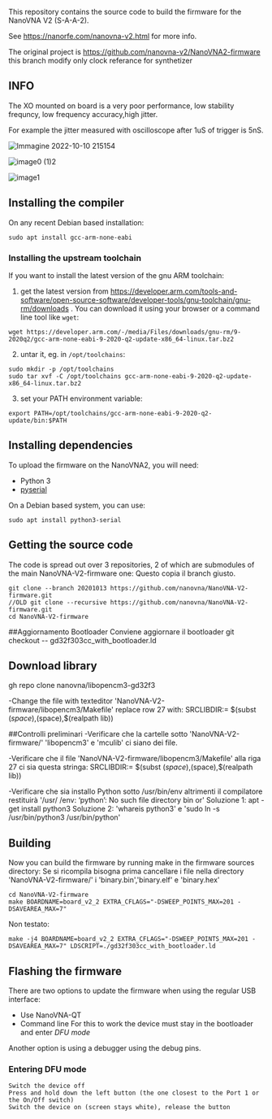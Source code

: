 
This repository contains the source code to build the firmware for the NanoVNA V2 (S-A-A-2).

See https://nanorfe.com/nanovna-v2.html for more info.

The original project is https://github.com/nanovna-v2/NanoVNA2-firmware this branch modify only clock referance
for synthetizer

## INFO 

The XO mounted on board is a very poor performance, low stability frequncy, low frequency accuracy,high jitter.

For example the jitter measured with oscilloscope after 1uS of trigger is 5nS.

![Immagine 2022-10-10 215154](https://user-images.githubusercontent.com/114861733/194942114-1c865ed1-fcf2-4755-8a28-d91938cb1442.png)


![image0 (1)2](https://user-images.githubusercontent.com/114861733/194941193-3dc8a75b-9de8-4654-9fac-8339d61e2c79.jpg)


![image1](https://user-images.githubusercontent.com/114861733/194939849-d7cf4c74-8cbd-44f5-a1e3-ac66caa8727b.jpeg)


## Installing the compiler


On any recent Debian based installation:
``` 
sudo apt install gcc-arm-none-eabi
```

### Installing the upstream toolchain

If you want to install the latest version of the gnu ARM toolchain:

1. get the latest version from https://developer.arm.com/tools-and-software/open-source-software/developer-tools/gnu-toolchain/gnu-rm/downloads . You can download it using your browser or a command line tool like `wget`:
```
wget https://developer.arm.com/-/media/Files/downloads/gnu-rm/9-2020q2/gcc-arm-none-eabi-9-2020-q2-update-x86_64-linux.tar.bz2
```

2. untar it, eg. in `/opt/toolchains`:
```
sudo mkdir -p /opt/toolchains
sudo tar xvf -C /opt/toolchains gcc-arm-none-eabi-9-2020-q2-update-x86_64-linux.tar.bz2
```

3. set your PATH environment variable:
```
export PATH=/opt/toolchains/gcc-arm-none-eabi-9-2020-q2-update/bin:$PATH
```

## Installing dependencies

To upload the firmware on the NanoVNA2, you will need:

- Python 3
- [pyserial](https://github.com/pyserial/pyserial)

On a Debian based system, you can use:

```
sudo apt install python3-serial
```

## Getting the source code

The code is spread out over 3 repositories, 2 of which are submodules of the main NanoVNA-V2-firmware one:
Questo copia il branch giusto.
```
git clone --branch 20201013 https://github.com/nanovna/NanoVNA-V2-firmware.git
//OLD git clone --recursive https://github.com/nanovna/NanoVNA-V2-firmware.git
cd NanoVNA-V2-firmware
```

##Aggiornamento Bootloader
Conviene aggiornare il bootloader
git checkout -- gd32f303cc_with_bootloader.ld

## Download library
gh repo clone nanovna/libopencm3-gd32f3

-Change the file  with texteditor 'NanoVNA-V2-firmware/libopencm3/Makefile' replace row 27 with:
SRCLIBDIR:= $(subst $(space),$(space),$(realpath lib))

##Controlli preliminari
-Verificare che la cartelle sotto 'NanoVNA-V2-firmware/' 'libopencm3' e 'mculib' ci siano dei file.

-Verificare che il file 'NanoVNA-V2-firmware/libopencm3/Makefile' alla riga 27 ci sia questa stringa:
SRCLIBDIR:= $(subst $(space),$(space),$(realpath lib))

-Verificare che sia installo Python sotto /usr/bin/env altrimenti il compilatore restituirà '/usr/ /env: ‘python’: No such file directory bin or'
 Soluzione 1: apt -get install python3
 Soluzione 2: 'whareis python3' e 'sudo ln -s /usr/bin/python3 /usr/bin/python'

## Building
Now you can build the firmware by running make in the firmware sources directory:
Se si ricompila bisogna prima cancellare i file nella directory 'NanoVNA-V2-firmware/' i 'binary.bin','binary.elf' e 'binary.hex'
```
cd NanoVNA-V2-firmware
make BOARDNAME=board_v2_2 EXTRA_CFLAGS="-DSWEEP_POINTS_MAX=201 -DSAVEAREA_MAX=7"
```

Non testato:
```
make -j4 BOARDNAME=board_v2_2 EXTRA_CFLAGS="-DSWEEP_POINTS_MAX=201 -DSAVEAREA_MAX=7" LDSCRIPT=./gd32f303cc_with_bootloader.ld

```

## Flashing the firmware
There are two options to update the firmware when using the regular USB interface:
 - Use NanoVNA-QT
 - Command line
For this to work the device must stay in the bootloader and enter _DFU mode_

Another option is using a debugger using the debug pins.

### Entering DFU mode
```
Switch the device off
Press and hold down the left button (the one closest to the Port 1 or the On/Off switch)
Switch the device on (screen stays white), release the button
```
